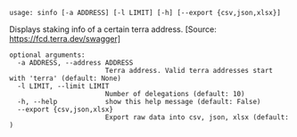 ```
usage: sinfo [-a ADDRESS] [-l LIMIT] [-h] [--export {csv,json,xlsx}]
```
Displays staking info of a certain terra address. [Source: https://fcd.terra.dev/swagger]

```
optional arguments:
  -a ADDRESS, --address ADDRESS
                        Terra address. Valid terra addresses start with 'terra' (default: None)
  -l LIMIT, --limit LIMIT
                        Number of delegations (default: 10)
  -h, --help            show this help message (default: False)
  --export {csv,json,xlsx}
                        Export raw data into csv, json, xlsx (default: )
```